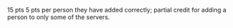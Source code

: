 15 pts
5 pts per person they have added correctly; partial credit for adding a person to only some of the servers.
